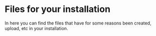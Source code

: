 
# Files for your installation

In here you can find the files that have for some reasons been created, upload, etc in your installation.
